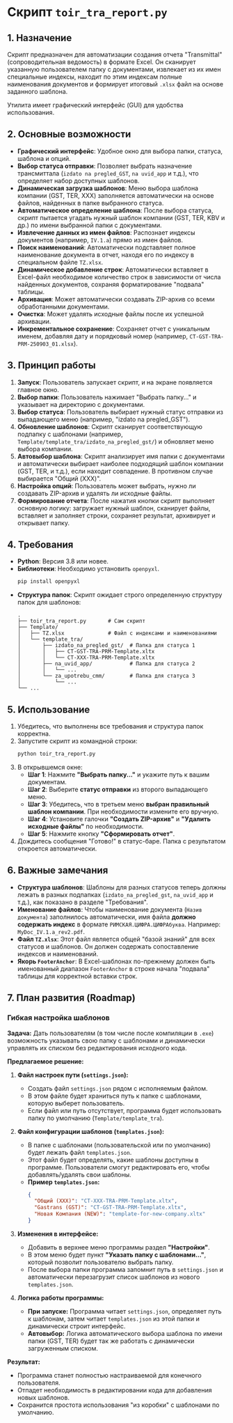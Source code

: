 # Скрипт `toir_tra_report.py`

## 1. Назначение

Скрипт предназначен для автоматизации создания отчета "Transmittal" (сопроводительная ведомость) в формате Excel. Он сканирует указанную пользователем папку с документами, извлекает из их имен специальные индексы, находит по этим индексам полные наименования документов и формирует итоговый `.xlsx` файл на основе заданного шаблона.

Утилита имеет графический интерфейс (GUI) для удобства использования.

## 2. Основные возможности

- **Графический интерфейс**: Удобное окно для выбора папки, статуса, шаблона и опций.
- **Выбор статуса отправки**: Позволяет выбрать назначение трансмиттала (`izdato na pregled_GST`, `na uvid_app` и т.д.), что определяет набор доступных шаблонов.
- **Динамическая загрузка шаблонов**: Меню выбора шаблона компании (GST, TER, XXX) заполняется автоматически на основе файлов, найденных в папке выбранного статуса.
- **Автоматическое определение шаблона**: После выбора статуса, скрипт пытается угадать нужный шаблон компании (GST, TER, KBV и др.) по имени выбранной папки с документами.
- **Извлечение данных из имен файлов**: Распознает индексы документов (например, `IV.1.a`) прямо из имен файлов.
- **Поиск наименований**: Автоматически подставляет полное наименование документа в отчет, находя его по индексу в специальном файле `TZ.xlsx`.
- **Динамическое добавление строк**: Автоматически вставляет в Excel-файл необходимое количество строк в зависимости от числа найденных документов, сохраняя форматирование "подвала" таблицы.
- **Архивация**: Может автоматически создавать ZIP-архив со всеми обработанными документами.
- **Очистка**: Может удалять исходные файлы после их успешной архивации.
- **Инкрементальное сохранение**: Сохраняет отчет с уникальным именем, добавляя дату и порядковый номер (например, `CT-GST-TRA-PRM-250903_01.xlsx`).

## 3. Принцип работы

1.  **Запуск**: Пользователь запускает скрипт, и на экране появляется главное окно.
2.  **Выбор папки**: Пользователь нажимает "Выбрать папку..." и указывает на директорию с документами.
3.  **Выбор статуса**: Пользователь выбирает нужный статус отправки из выпадающего меню (например, "izdato na pregled_GST").
4.  **Обновление шаблонов**: Скрипт сканирует соответствующую подпапку с шаблонами (например, `Template/template_tra/izdato_na_pregled_gst/`) и обновляет меню выбора компании.
5.  **Автовыбор шаблона**: Скрипт анализирует имя папки с документами и автоматически выбирает наиболее подходящий шаблон компании (GST, TER, и т.д.), если находит совпадение. В противном случае выбирается "Общий (XXX)".
6.  **Настройка опций**: Пользователь может выбрать, нужно ли создавать ZIP-архив и удалять ли исходные файлы.
7.  **Формирование отчета**: После нажатия кнопки скрипт выполняет основную логику: загружает нужный шаблон, сканирует файлы, вставляет и заполняет строки, сохраняет результат, архивирует и открывает папку.

## 4. Требования

- **Python**: Версия 3.8 или новее.
- **Библиотеки**: Необходимо установить `openpyxl`.
  ```bash
  pip install openpyxl
  ```
- **Структура папок**: Скрипт ожидает строго определенную структуру папок для шаблонов:
  ```
  .
  ├── toir_tra_report.py       # Сам скрипт
  ├── Template/
  │   ├── TZ.xlsx              # Файл с индексами и наименованиями
  │   └── template_tra/
  │       ├── izdato_na_pregled_gst/  # Папка для статуса 1
  │       │   ├── CT-GST-TRA-PRM-Template.xltx
  │       │   └── CT-XXX-TRA-PRM-Template.xltx
  │       ├── na_uvid_app/            # Папка для статуса 2
  │       │   └── ...
  │       └── za_upotrebu_cmm/        # Папка для статуса 3
  │           └── ...
  └── ...
  ```

## 5. Использование

1.  Убедитесь, что выполнены все требования и структура папок корректна.
2.  Запустите скрипт из командной строки:
    ```bash
    python toir_tra_report.py
    ```
3.  В открывшемся окне:
    - **Шаг 1**: Нажмите **"Выбрать папку..."** и укажите путь к вашим документам.
    - **Шаг 2**: Выберите **статус отправки** из второго выпадающего меню.
    - **Шаг 3**: Убедитесь, что в третьем меню **выбран правильный шаблон компании**. При необходимости измените его вручную.
    - **Шаг 4**: Установите галочки **"Создать ZIP-архив"** и **"Удалить исходные файлы"** по необходимости.
    - **Шаг 5**: Нажмите кнопку **"Сформировать отчет"**.
4.  Дождитесь сообщения "Готово!" в статус-баре. Папка с результатом откроется автоматически.

## 6. Важные замечания

- **Структура шаблонов**: Шаблоны для разных статусов теперь должны лежать в разных подпапках (`izdato_na_pregled_gst`, `na_uvid_app` и т.д.), как показано в разделе "Требования".
- **Именование файлов**: Чтобы наименование документа (`Назив документа`) заполнилось автоматически, имя файла **должно содержать индекс** в формате `РИМСКАЯ.ЦИФРА.ЦИФРАбуква`. Например: `MyDoc_IV.1.a_rev2.pdf`.
- **Файл `TZ.xlsx`**: Этот файл является общей "базой знаний" для всех статусов и шаблонов. Он должен содержать сопоставление индексов и наименований.
- **Якорь `FooterAnchor`**: В Excel-шаблонах по-прежнему должен быть именованный диапазон `FooterAnchor` в строке начала "подвала" таблицы для корректной вставки строк.

## 7. План развития (Roadmap)

### Гибкая настройка шаблонов

**Задача:** Дать пользователям (в том числе после компиляции в `.exe`) возможность указывать свою папку с шаблонами и динамически управлять их списком без редактирования исходного кода.

**Предлагаемое решение:**

1.  **Файл настроек пути (`settings.json`):**
    *   Создать файл `settings.json` рядом с исполняемым файлом.
    *   В этом файле будет храниться путь к папке с шаблонами, которую выберет пользователь.
    *   Если файл или путь отсутствует, программа будет использовать папку по умолчанию (`Template/template_tra`).

2.  **Файл конфигурации шаблонов (`templates.json`):**
    *   В папке с шаблонами (пользовательской или по умолчанию) будет лежать файл `templates.json`.
    *   Этот файл будет определять, какие шаблоны доступны в программе. Пользователи смогут редактировать его, чтобы добавлять/удалять свои шаблоны.
    *   **Пример `templates.json`:**
        ```json
        {
          "Общий (XXX)": "CT-XXX-TRA-PRM-Template.xltx",
          "Gastrans (GST)": "CT-GST-TRA-PRM-Template.xltx",
          "Новая Компания (NEW)": "template-for-new-company.xltx"
        }
        ```

3.  **Изменения в интерфейсе:**
    *   Добавить в верхнее меню программы раздел **"Настройки"**.
    *   В этом меню будет пункт **"Указать папку с шаблонами..."**, который позволит пользователю выбрать папку.
    *   После выбора папки программа запомнит путь в `settings.json` и автоматически перезагрузит список шаблонов из нового `templates.json`.

4.  **Логика работы программы:**
    *   **При запуске:** Программа читает `settings.json`, определяет путь к шаблонам, затем читает `templates.json` из этой папки и динамически строит интерфейс.
    *   **Автовыбор:** Логика автоматического выбора шаблона по имени папки (GST, TER) будет так же работать с динамически загруженным списком.

**Результат:**
*   Программа станет полностью настраиваемой для конечного пользователя.
*   Отпадет необходимость в редактировании кода для добавления новых шаблонов.
*   Сохранится простота использования "из коробки" с шаблонами по умолчанию.

